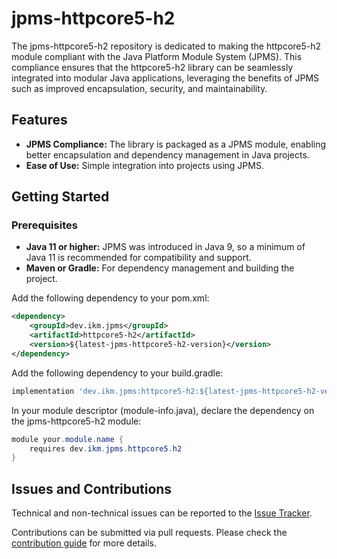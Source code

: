 # jpms-httpcore5-h2
The jpms-httpcore5-h2 repository is dedicated to making the httpcore5-h2 module compliant with the Java Platform Module System (JPMS). This compliance ensures that the httpcore5-h2 library can be seamlessly integrated into modular Java applications, leveraging the benefits of JPMS such as improved encapsulation, security, and maintainability.

## Features

* **JPMS Compliance:** The library is packaged as a JPMS module, enabling better encapsulation and dependency management in Java projects.
* **Ease of Use:** Simple integration into projects using JPMS.

## Getting Started
### Prerequisites

* **Java 11 or higher:** JPMS was introduced in Java 9, so a minimum of Java 11 is recommended for compatibility and support.
* **Maven or Gradle:** For dependency management and building the project.

Add the following dependency to your pom.xml:
```xml
<dependency>
    <groupId>dev.ikm.jpms</groupId>
	<artifactId>httpcore5-h2</artifactId>
    <version>${latest-jpms-httpcore5-h2-version}</version>
</dependency>
```

Add the following dependency to your build.gradle:
```groovy
implementation 'dev.ikm.jpms:httpcore5-h2:${latest-jpms-httpcore5-h2-version}'
```

In your module descriptor (module-info.java), declare the dependency on the jpms-httpcore5-h2 module:

```java
module your.module.name {
    requires dev.ikm.jpms.httpcore5.h2
}
```


## Issues and Contributions
Technical and non-technical issues can be reported to the [Issue Tracker](https://github.com/ikmdev/jpms-httpcore5-h2/issues).

Contributions can be submitted via pull requests. Please check the [contribution guide](doc/how-to-contribute.md) for more details.